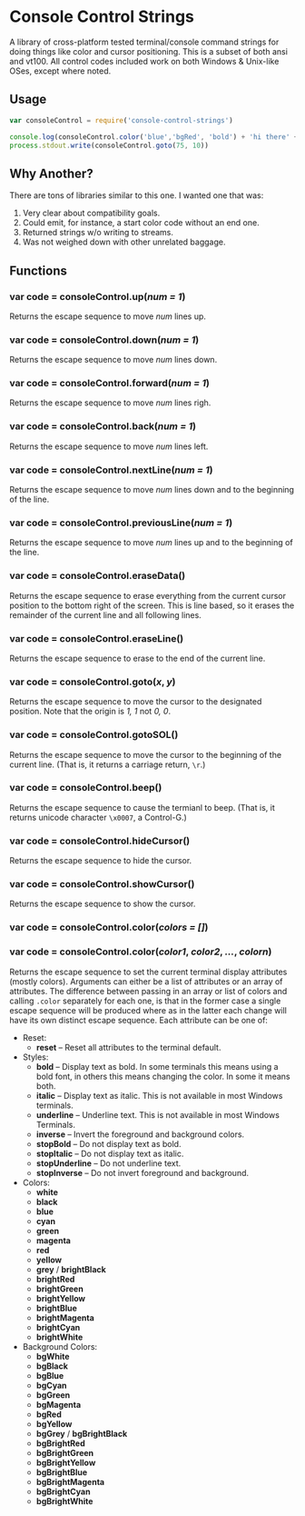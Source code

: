 # Console Control Strings

A library of cross-platform tested terminal/console command strings for
doing things like color and cursor positioning.  This is a subset of both
ansi and vt100.  All control codes included work on both Windows & Unix-like
OSes, except where noted.




























































































































































































































<extoc></extoc>

## Usage

```js
var consoleControl = require('console-control-strings')

console.log(consoleControl.color('blue','bgRed', 'bold') + 'hi there' + consoleControl.color('reset'))
process.stdout.write(consoleControl.goto(75, 10))
```

## Why Another?

There are tons of libraries similar to this one.  I wanted one that was:

1. Very clear about compatibility goals.
2. Could emit, for instance, a start color code without an end one.
3. Returned strings w/o writing to streams.
4. Was not weighed down with other unrelated baggage.

## Functions

### var code = consoleControl.up(_num = 1_)

Returns the escape sequence to move _num_ lines up.

### var code = consoleControl.down(_num = 1_)

Returns the escape sequence to move _num_ lines down.

### var code = consoleControl.forward(_num = 1_)

Returns the escape sequence to move _num_ lines righ.

### var code = consoleControl.back(_num = 1_)

Returns the escape sequence to move _num_ lines left.

### var code = consoleControl.nextLine(_num = 1_)

Returns the escape sequence to move _num_ lines down and to the beginning of
the line.

### var code = consoleControl.previousLine(_num = 1_)

Returns the escape sequence to move _num_ lines up and to the beginning of
the line.

### var code = consoleControl.eraseData()

Returns the escape sequence to erase everything from the current cursor
position to the bottom right of the screen.  This is line based, so it
erases the remainder of the current line and all following lines.

### var code = consoleControl.eraseLine()

Returns the escape sequence to erase to the end of the current line.

### var code = consoleControl.goto(_x_, _y_)

Returns the escape sequence to move the cursor to the designated position. 
Note that the origin is _1, 1_ not _0, 0_.

### var code = consoleControl.gotoSOL()

Returns the escape sequence to move the cursor to the beginning of the
current line. (That is, it returns a carriage return, `\r`.)

### var code = consoleControl.beep()

Returns the escape sequence to cause the termianl to beep.  (That is, it
returns unicode character `\x0007`, a Control-G.)

### var code = consoleControl.hideCursor()

Returns the escape sequence to hide the cursor.

### var code = consoleControl.showCursor()

Returns the escape sequence to show the cursor.

### var code = consoleControl.color(_colors = []_)

### var code = consoleControl.color(_color1_, _color2_, _…_, _colorn_)

Returns the escape sequence to set the current terminal display attributes
(mostly colors).  Arguments can either be a list of attributes or an array
of attributes.  The difference between passing in an array or list of colors
and calling `.color` separately for each one, is that in the former case a
single escape sequence will be produced where as in the latter each change
will have its own distinct escape sequence.  Each attribute can be one of:

* Reset:
  * **reset** – Reset all attributes to the terminal default.
* Styles:
  * **bold** – Display text as bold.  In some terminals this means using a
    bold font, in others this means changing the color.  In some it means
    both.
  * **italic** – Display text as italic. This is not available in most Windows terminals.
  * **underline** – Underline text. This is not available in most Windows Terminals.
  * **inverse** – Invert the foreground and background colors.
  * **stopBold** – Do not display text as bold.
  * **stopItalic** – Do not display text as italic.
  * **stopUnderline** – Do not underline text.
  * **stopInverse** – Do not invert foreground and background.
* Colors:
  * **white**
  * **black**
  * **blue**
  * **cyan**
  * **green**
  * **magenta**
  * **red**
  * **yellow**
  * **grey** / **brightBlack**
  * **brightRed**
  * **brightGreen**
  * **brightYellow**
  * **brightBlue**
  * **brightMagenta**
  * **brightCyan**
  * **brightWhite**
* Background Colors:
  * **bgWhite**
  * **bgBlack**
  * **bgBlue**
  * **bgCyan**
  * **bgGreen**
  * **bgMagenta**
  * **bgRed**
  * **bgYellow**
  * **bgGrey** / **bgBrightBlack**
  * **bgBrightRed**
  * **bgBrightGreen**
  * **bgBrightYellow**
  * **bgBrightBlue**
  * **bgBrightMagenta**
  * **bgBrightCyan**
  * **bgBrightWhite**

